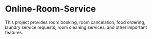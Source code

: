 # Online-Room-Service
This project provides room booking, room cancelation, food ordering, laundry service requests, room cleaning services, and other important features.
